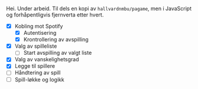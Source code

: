 Hei. Under arbeid. Til dels en kopi av `hallvardnmbu/pagame`, men i JavaScript og forhåpentligvis fjernverta etter hvert.

- [x] Kobling mot Spotify
  - [x] Autentisering
  - [x] Krontrollering av avspilling
- [x] Valg av spilleliste
  - [ ] Start avspilling av valgt liste
- [x] Valg av vanskelighetsgrad
- [x] Legge til spillere
- [ ] Håndtering av spill
- [ ] Spill-løkke og logikk
